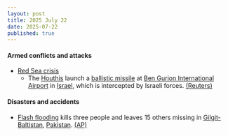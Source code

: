 ```yaml
---
layout: post
title: 2025 July 22
date: 2025-07-22
published: true
---
```



#### Armed conflicts and attacks

* [Red Sea crisis](https://en.wikipedia.org/wiki/Red_Sea_crisis "Red Sea crisis")
  * The [Houthis](https://en.wikipedia.org/wiki/Houthi "Houthi") launch a [ballistic missile](https://en.wikipedia.org/wiki/Ballistic_missile "Ballistic missile") at [Ben Gurion International Airport](https://en.wikipedia.org/wiki/Ben_Gurion_International_Airport "Ben Gurion International Airport") in [Israel](https://en.wikipedia.org/wiki/Israel "Israel"), which is intercepted by Israeli forces. [(Reuters)](https://www.reuters.com/world/middle-east/israel-intercepts-missile-fired-yemen-2025-07-22/)

#### Disasters and accidents

* [Flash flooding](https://en.wikipedia.org/wiki/Flash_flood "Flash flood") kills three people and leaves 15 others missing in [Gilgit-Baltistan](https://en.wikipedia.org/wiki/Gilgit-Baltistan "Gilgit-Baltistan"), [Pakistan](https://en.wikipedia.org/wiki/Pakistan "Pakistan"). [(AP)](https://apnews.com/article/pakistan-monsoon-rains-flash-floods-landslides-tourists-acccf52a08255a4502cea64be99d9cb3)

